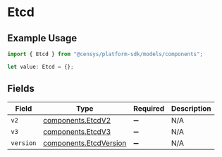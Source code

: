 # Etcd

## Example Usage

```typescript
import { Etcd } from "@censys/platform-sdk/models/components";

let value: Etcd = {};
```

## Fields

| Field                                                            | Type                                                             | Required                                                         | Description                                                      |
| ---------------------------------------------------------------- | ---------------------------------------------------------------- | ---------------------------------------------------------------- | ---------------------------------------------------------------- |
| `v2`                                                             | [components.EtcdV2](../../models/components/etcdv2.md)           | :heavy_minus_sign:                                               | N/A                                                              |
| `v3`                                                             | [components.EtcdV3](../../models/components/etcdv3.md)           | :heavy_minus_sign:                                               | N/A                                                              |
| `version`                                                        | [components.EtcdVersion](../../models/components/etcdversion.md) | :heavy_minus_sign:                                               | N/A                                                              |
